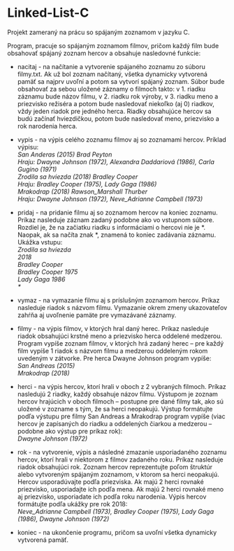 # Linked-List-C

Projekt zameraný na prácu so spájaným zoznamom v jazyku C.

Program, pracuje so spájaným zoznamom filmov, pričom každý film bude obsahovať spájaný zoznam hercov a obsahuje nasledovné funkcie:

* nacitaj - na načítanie a vytvorenie spájaného zoznamu zo súboru filmy.txt. Ak už bol zoznam načítaný, všetka dynamicky vytvorená pamäť sa najprv uvoľní a potom sa vytvorí spájaný zoznam. Súbor bude obsahovať za sebou uložené záznamy o filmoch takto: v 1. riadku záznamu bude názov filmu, v 2. riadku rok výroby, v 3. riadku meno a priezvisko režiséra a potom bude nasledovať niekoľko (aj 0) riadkov, vždy jeden riadok pre jedného herca. Riadky obsahujúce hercov sa budú začínať hviezdičkou, potom bude nasledovať meno, priezvisko a rok narodenia herca.

* vypis - na výpis celého zoznamu filmov aj so zoznamami hercov.
Príklad výpisu: <br>
<em>San Anderas (2015) Brad Peyton <br>
Hraju: Dwayne Johnson (1972), Alexandra Daddariová (1986), Carla Gugino (1971) <br>
Zrodila sa hviezda (2018) Bradley Cooper <br>
Hraju: Bradley Cooper (1975), Lady Gaga (1986) <br>
Mrakodrap (2018) Rawson_Marshall Thurber <br>
Hraju: Dwayne Johnson (1972), Neve_Adrianne Campbell (1973)</em>
  
* pridaj - na pridanie filmu aj so zoznamom hercov na koniec zoznamu. Príkaz nasleduje záznam zadaný podobne ako vo vstupnom súbore. Rozdiel je, že na začiatku riadku s informáciami o hercovi nie je *. Naopak, ak sa načíta znak *, znamená to koniec zadávania záznamu. Ukážka vstupu: <br>
<em>Zrodila sa hviezda <br>
2018 <br>
Bradley Cooper <br>
Bradley Cooper 1975 <br>
Lady Gaga 1986 <br>
\* </em>

* vymaz - na vymazanie filmu aj s príslušným zoznamom hercov. Príkaz nasleduje riadok s názvom filmu. Vymazanie okrem zmeny ukazovateľov zahŕňa aj uvoľnenie pamäte pre vymazávané záznamy.

* filmy - na výpis filmov, v ktorých hral daný herec. Príkaz nasleduje riadok obsahujúci krstné meno a priezvisko herca oddelené medzerou. Program vypíše zoznam filmov, v ktorých hrá zadaný herec – pre každý film vypíše 1 riadok s názvom filmu a medzerou oddeleným rokom uvedeným v zátvorke. Pre herca Dwayne Johnson program vypíše:
<br><em>San Andreas (2015) <br>
Mrakodrap (2018) </em>

* herci - na výpis hercov, ktorí hrali v oboch z 2 vybraných filmoch. Príkaz nasledujú 2 riadky, každý obsahuje názov filmu. Výstupom je zoznam hercov hrajúcich v oboch filmoch – postupne pre dané filmy tak, ako sú uložené v zozname s tým, že sa herci neopakujú. Výstup formátujte podľa výstupu pre filmy San Andreas a Mrakodrap program vypíše (viac hercov je zapísaných do riadku a oddelených čiarkou a medzerou – podobne ako výstup pre príkaz rok): <br>
<em>Dwayne Johnson (1972)</em>

* rok - na vytvorenie, výpis a následné zmazanie usporiadaného zoznamu hercov, ktorí hrali v niektorom z filmov zadaného roku. Príkaz nasleduje riadok obsahujúci rok. Zoznam hercov reprezentujte poľom štruktúr alebo vytvoreným spájaným zoznamom, v ktorom sa herci neopakujú. Hercov usporadúvajte podľa priezviska. Ak majú 2 herci rovnaké priezvisko, usporiadajte ich podľa mena. Ak majú 2 herci rovnaké meno aj priezvisko, usporiadate ich podľa roku narodenia. Výpis hercov formátujte podľa ukážky pre rok 2018: <br>
<em>Neve_Adrianne Campbell (1973), Bradley Cooper (1975), Lady Gaga (1986), Dwayne Johnson (1972)</em>

* koniec - na ukončenie programu, pričom sa uvoľní všetka dynamicky vytvorená pamäť.
